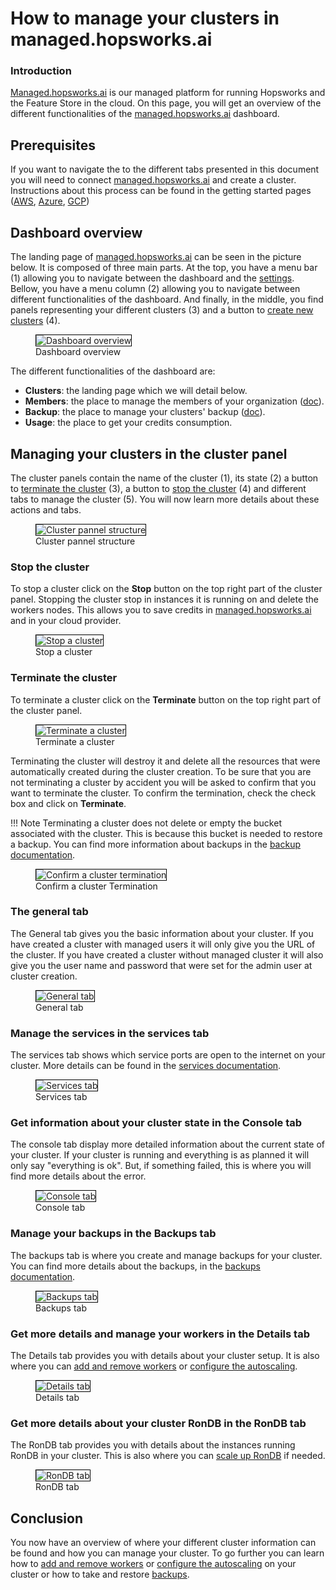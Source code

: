 # How to manage your clusters in managed.hopsworks.ai

### Introduction
[Managed.hopsworks.ai](https://managed.hopsworks.ai) is our managed platform for running Hopsworks and the Feature Store in the cloud. On this page, you will get an overview of the different functionalities of the [managed.hopsworks.ai](https://managed.hopsworks.ai) dashboard.

## Prerequisites
If you want to navigate the to the different tabs presented in this document you will need to connect [managed.hopsworks.ai](https://managed.hopsworks.ai) and create a cluster. Instructions about this process can be found in the getting started pages ([AWS](../aws/getting_started.md), [Azure](../azure/getting_started.md), [GCP](../gcp/getting_started.md))

## Dashboard overview
The landing page of [managed.hopsworks.ai](https://managed.hopsworks.ai) can be seen in the picture below. It is composed of three main parts. At the top, you have a menu bar (1) allowing you to navigate between the dashboard and the [settings](./settings.md). Bellow, you have a menu column (2) allowing you to navigate between different functionalities of the dashboard. And finally, in the middle, you find panels representing your different clusters (3) and a button to [create new clusters](../aws/cluster_creation.md) (4).

<p align="center">
  <figure>
    <img style="border: 1px solid #000" src="../../../assets/images/setup_installation/managed/common/dashboard/dashboard.png" alt="Dashboard overview">
    <figcaption>Dashboard overview</figcaption>
  </figure>
</p>

The different functionalities of the dashboard are:

- **Clusters**: the landing page which we will detail below.
- **Members**: the place to manage the members of your organization ([doc](user_management.md)).
- **Backup**: the place to manage your clusters' backup ([doc](backup.md)).
- **Usage**: the place to get your credits consumption.

## Managing your clusters in the cluster panel
The cluster panels contain the name of the cluster (1), its state (2) a button to [terminate the cluster](#terminate-the-cluster) (3), a button to [stop the cluster](#stop-the-cluster) (4) and different tabs to manage the cluster (5). You will now learn more details about these actions and tabs.

<p align="center">
  <figure>
    <img style="border: 1px solid #000" src="../../../assets/images/setup_installation/managed/common/dashboard/cluster_pannel.png" alt="Cluster pannel structure">
    <figcaption>Cluster pannel structure</figcaption>
  </figure>
</p>

### Stop the cluster
To stop a cluster click on the __Stop__ button on the top right part of the cluster panel. Stopping the cluster stop in instances it is running on and delete the workers nodes. This allows you to save credits in [managed.hopsworks.ai](https://managed.hopsworks.ai) and in your cloud provider.

<p align="center">
  <figure>
    <img style="border: 1px solid #000" src="../../../assets/images/setup_installation/managed/common/dashboard/stop_cluster.png" alt="Stop a cluster">
    <figcaption>Stop a cluster</figcaption>
  </figure>
</p>

### Terminate the cluster
To terminate a cluster click on the __Terminate__ button on the top right part of the cluster panel.

<p align="center">
  <figure>
    <img style="border: 1px solid #000" src="../../../assets/images/setup_installation/managed/common/dashboard/terminate_cluster.png" alt="Terminate a cluster">
    <figcaption>Terminate a cluster</figcaption>
  </figure>
</p>

Terminating the cluster will destroy it and delete all the resources that were automatically created during the cluster creation. To be sure that you are not terminating a cluster by accident you will be asked to confirm that you want to terminate the cluster. To confirm the termination, check the check box and click on __Terminate__.

!!! Note
    Terminating a cluster does not delete or empty the bucket associated with the cluster. This is because this bucket is needed to restore a backup. You can find more information about backups in the [backup documentation](./backup.md).

<p align="center">
  <figure>
    <img style="border: 1px solid #000" src="../../../assets/images/setup_installation/managed/common/dashboard/terminate_cluster_confirmation.png" alt="Confirm a cluster termination">
    <figcaption>Confirm a cluster Termination</figcaption>
  </figure>
</p>

### The general tab
The General tab gives you the basic information about your cluster. If you have created a cluster with managed users it will only give you the URL of the cluster. If you have created a cluster without managed cluster it will also give you the user name and password that were set for the admin user at cluster creation.

<p align="center">
  <figure>
    <img style="border: 1px solid #000" src="../../../assets/images/setup_installation/managed/common/dashboard/general_tab.png" alt="General tab">
    <figcaption>General tab</figcaption>
  </figure>
</p>

### Manage the services in the services tab
The services tab shows which service ports are open to the internet on your cluster. More details can be found in the [services documentation](./services.md).

<p align="center">
  <figure>
    <img style="border: 1px solid #000" src="../../../assets/images/setup_installation/managed/common/dashboard/services_tab.png" alt="Services tab">
    <figcaption>Services tab</figcaption>
  </figure>
</p>

### Get information about your cluster state in the Console tab
The console tab display more detailed information about the current state of your cluster. If your cluster is running and everything is as planned it will only say "everything is ok". But, if something failed, this is where you will find more details about the error.

<p align="center">
  <figure>
    <img style="border: 1px solid #000" src="../../../assets/images/setup_installation/managed/common/dashboard/console_tab.png" alt="Console tab">
    <figcaption>Console tab</figcaption>
  </figure>
</p>


### Manage your backups in the Backups tab
The backups tab is where you create and manage backups for your cluster. You can find more details about the backups, in the [backups documentation](./backup.md).

<p align="center">
  <figure>
    <img style="border: 1px solid #000" src="../../../assets/images/setup_installation/managed/common/dashboard/backups_tab.png" alt="Backups tab">
    <figcaption>Backups tab</figcaption>
  </figure>
</p>

### Get more details and manage your workers in the Details tab
The Details tab provides you with details about your cluster setup. It is also where you can [add and remove workers](./adding_removing_workers.md) or [configure the autoscaling](./autoscaling.md).

<p align="center">
  <figure>
    <img style="border: 1px solid #000" src="../../../assets/images/setup_installation/managed/common/dashboard/details_tab.png" alt="Details tab">
    <figcaption>Details tab</figcaption>
  </figure>
</p>

### Get more details about your cluster RonDB in the RonDB tab
The RonDB tab provides you with details about the instances running RonDB in your cluster. This is also where you can [scale up RonDB](./scalingup.md) if needed.

<p align="center">
  <figure>
    <img style="border: 1px solid #000" src="../../../assets/images/setup_installation/managed/common/dashboard/rondb_tab.png" alt="RonDB tab">
    <figcaption>RonDB tab</figcaption>
  </figure>
</p>

## Conclusion
You now have an overview of where your different cluster information can be found and how you can manage your cluster. To go further you can learn how to [add and remove workers](./adding_removing_workers.md) or [configure the autoscaling](./autoscaling.md) on your cluster or how to take and restore [backups](./backup.md).